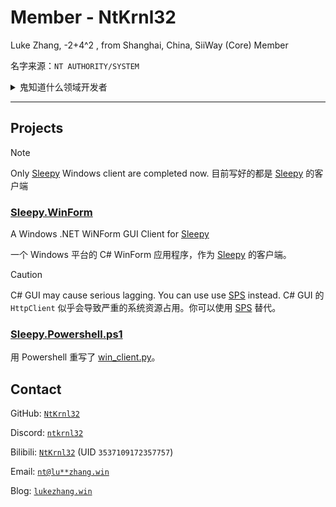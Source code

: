# Member - NtKrnl32

Luke Zhang, -2+4^2 , from Shanghai, China, SiiWay (Core) Member

名字来源：`NT AUTHORITY/SYSTEM`

<details>
<summary>鬼知道什么领域开发者</summary>
<pre>
C#; Java; Powershell; HTML; Javascript; CSS; Batch
<i>以及 Rust (bushi</i>
</pre>
</details>

---

## Projects

> [!NOTE]
> Only [Sleepy](https://github.com/wyf9/sleepy) Windows client are completed now.
> 目前写好的都是 [Sleepy](https://github.com/wyf9/sleepy) 的客户端

### [Sleepy.WinForm](https://github.com/siiway/Sleepy.WinForm)

A Windows .NET WiNForm GUI Client for [Sleepy](https://github.com/wyf9/sleepy)

一个 Windows 平台的 C# WinForm 应用程序，作为 [Sleepy](https://github.com/wyf9/sleepy) 的客户端。

> [!CAUTION]
> C# GUI may cause serious lagging. You can use use [SPS](https://github.com/wyf9/sleepy/blob/main/client/Sleepy.Powershell.ps1) instead.
> C# GUI 的 `HttpClient` 似乎会导致严重的系统资源占用。你可以使用 [SPS](https://github.com/wyf9/sleepy/blob/main/client/Sleepy.Powershell.ps1) 替代。

### [Sleepy.Powershell.ps1](https://github.com/wyf9/sleepy/blob/main/client/Sleepy.Powershell.ps1)

用 Powershell 重写了 [win_client.py](https://github.com/wyf9/sleepy/blob/main/client/win_device.py)。

## Contact

GitHub: [`NtKrnl32`](https://github.com/ntkrnl32)

Discord: [`ntkrnl32`](https://discord.com/users/1302138797450067998)

Bilibili: [`NtKrnl32`](https://space.bilibili.com/3537109172357757) (UID `3537109172357757`)

Email: [`nt@lu**zhang.win`](https://static-api.lukezhang.win/decryptEmail/index.html?closeType=1&base64=bHVrZXpAbHVrZXpoYW5nLndpbg==)

Blog: [`lukezhang.win`](https://lukezhang.win)
